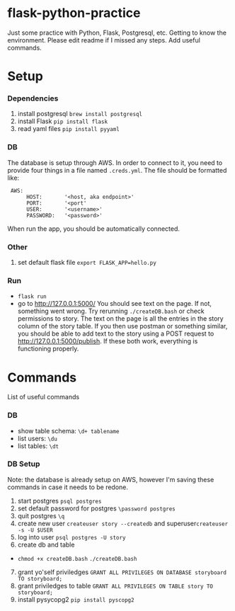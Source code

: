 # flask-python-practice
Just some practice with Python, Flask, Postgresql, etc. Getting to know the environment. Please edit readme if I missed any steps. Add useful commands. 

# Setup


### Dependencies
1. install postgresql `brew install postgresql`
2. install Flask `pip install flask`
3. read yaml files `pip install pyyaml`

### DB
The database is setup through AWS. In order to connect to it, you need to provide four things in a file named `.creds.yml`. 
The file should be formatted like:
```
 AWS:
      HOST:       '<host, aka endpoint>'
      PORT:       '<port'
      USER:       '<username>'
      PASSWORD:   '<password>'
```
When run the app, you should be automatically connected.

### Other
1. set default flask file `export FLASK_APP=hello.py`

### Run
* `flask run`
* go to http://127.0.0.1:5000/
You should see text on the page. If not, something went wrong. Try rerunning `./createDB.bash` or check permissions to story.
The text on the page is all the entries in the story column of the story table. If you then use postman or something similar, you should be able to add text to the story using a POST request to http://127.0.0.1:5000/publish. If these both work, everything is functioning properly.

# Commands
List of useful commands
### DB
* show table schema: `\d+ tablename`
* list users: `\du`
* list tables: `\dt`

### DB Setup
Note: the database is already setup on AWS, however I'm saving these commands in case it needs to be redone.

1. start postgres `psql postgres`
2. set default password for postgres `\password postgres`
3. quit postgres `\q`
4. create new user `createuser story --createdb` and superuser`createuser -s -U $USER`
5. log into user `psql postgres -U story`
6. create db and table
  * `chmod +x createDB.bash` `./createDB.bash`
7. grant yo'self priviledges `GRANT ALL PRIVILEGES ON DATABASE storyboard TO storyboard;`
8. grant priviledges to table `GRANT ALL PRIVILEGES ON TABLE story TO storyboard;`
9. install pysycopg2 `pip install pyscopg2`
